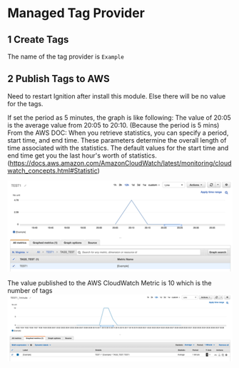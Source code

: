 # Managed Tag Provider

## 1 Create Tags 
The name of the tag provider is ``Example``


## 2 Publish Tags to AWS

Need to restart Ignition after install this module. Else there will be no value for the tags.

If set the period as 5 minutes, the graph is like following:
The value of 20:05 is the average value from 20:05 to 20:10. (Because the period is 5 mins)
From the AWS DOC:
When you retrieve statistics, you can specify a period, start time, and end time. 
These parameters determine the overall length of time associated with the statistics.
The default values for the start time and end time get you the last hour's worth of statistics. 
(https://docs.aws.amazon.com/AmazonCloudWatch/latest/monitoring/cloudwatch_concepts.html#Statistic)

![image](https://github.com/ChichiZhou/TagProviderManager/blob/newbranch/TEST1.png)


The value published to the AWS CloudWatch Metric is 10 which is the number of tags
![image](https://github.com/ChichiZhou/TagProviderManager/blob/newbranch/TEST1_1min.png)
